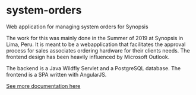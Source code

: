 # system-orders
Web application for managing system orders for Synopsis

The work for this was mainly done in the Summer of 2019 at Synopsis in Lima, Peru.
It is meant to be a webapplication that facilitates the approval process for sales associates ordering hardware for their clients needs.
The frontend design has been heavily influenced by Microsoft Outlook. 

The backend is a Java Wildfly Servlet and a PostgreSQL database.
The frontend is a SPA written with AngularJS. 

[See more documentation here](https://drive.google.com/drive/folders/1EnA5FuJPS4XZdVilLr_2hER3wFxhkql9?usp=sharing)
